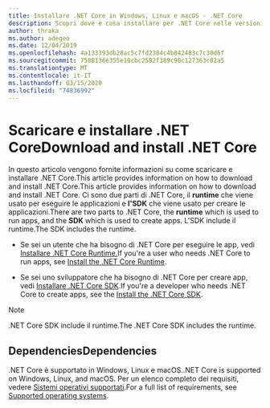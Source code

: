 ```yaml
---
title: Installare .NET Core in Windows, Linux e macOS - .NET Core
description: Scopri dove e cosa installare per .NET Core nelle versioni Windows, Linux e macOS. Scopri le dipendenze necessarie per sviluppare, distribuire ed eseguire app .NET Core.
author: thraka
ms.author: adegeo
ms.date: 12/04/2019
ms.openlocfilehash: 4a133393db28ac5c7fd2384c4b842483c7c30d6f
ms.sourcegitcommit: 7588136e355e10cbc2582f389c90c127363c02a5
ms.translationtype: MT
ms.contentlocale: it-IT
ms.lasthandoff: 03/15/2020
ms.locfileid: "74836992"
---
```

# <a name="download-and-install-net-core"></a><span data-ttu-id="2274f-104">Scaricare e installare .NET Core</span><span class="sxs-lookup"><span data-stu-id="2274f-104">Download and install .NET Core</span></span>

<span data-ttu-id="2274f-105">In questo articolo vengono fornite informazioni su come scaricare e installare .NET Core.This article provides information on how to download and install .NET Core.</span><span class="sxs-lookup"><span data-stu-id="2274f-105">This article provides information on how to download and install .NET Core.</span></span> <span data-ttu-id="2274f-106">Ci sono due parti di .NET Core, il **runtime** che viene usato per eseguire le applicazioni e **l'SDK** che viene usato per creare le applicazioni.</span><span class="sxs-lookup"><span data-stu-id="2274f-106">There are two parts to .NET Core, the **runtime** which is used to run apps, and the **SDK** which is used to create apps.</span></span> <span data-ttu-id="2274f-107">L'SDK include il runtime.</span><span class="sxs-lookup"><span data-stu-id="2274f-107">The SDK includes the runtime.</span></span>

- <span data-ttu-id="2274f-108">Se sei un utente che ha bisogno di .NET Core per eseguire le app, vedi [Installare .NET Core Runtime.](runtime.md)</span><span class="sxs-lookup"><span data-stu-id="2274f-108">If you're a user who needs .NET Core to run apps, see [Install the .NET Core Runtime](runtime.md).</span></span>

- <span data-ttu-id="2274f-109">Se sei uno sviluppatore che ha bisogno di .NET Core per creare app, vedi [Installare .NET Core SDK](sdk.md).</span><span class="sxs-lookup"><span data-stu-id="2274f-109">If you're a developer who needs .NET Core to create apps, see the [Install the .NET Core SDK](sdk.md).</span></span>

> [!NOTE]
> <span data-ttu-id="2274f-110">.NET Core SDK include il runtime.</span><span class="sxs-lookup"><span data-stu-id="2274f-110">The .NET Core SDK includes the runtime.</span></span>

## <a name="dependencies"></a><span data-ttu-id="2274f-111">Dependencies</span><span class="sxs-lookup"><span data-stu-id="2274f-111">Dependencies</span></span>

<span data-ttu-id="2274f-112">.NET Core è supportato in Windows, Linux e macOS.</span><span class="sxs-lookup"><span data-stu-id="2274f-112">.NET Core is supported on Windows, Linux, and macOS.</span></span> <span data-ttu-id="2274f-113">Per un elenco completo dei requisiti, vedere [Sistemi operativi supportati](dependencies.md).</span><span class="sxs-lookup"><span data-stu-id="2274f-113">For a full list of requirements, see [Supported operating systems](dependencies.md).</span></span>
